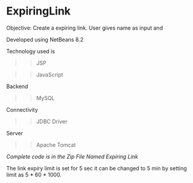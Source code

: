 # ExpiringLink
 
Objective: Create a expiring link. User gives name as input and 

Developed using NetBeans 8.2

Technology used is

>>JSP

>>JavaScript


Backend
>>MySQL



Connectivity
>>JDBC Driver



Server
>>Apache Tomcat



*Complete code is in the Zip File Named Expiring Link*


The link expiry limit is set for 5 sec it can be changed to 5 min by setting limit as 5 * 60 * 1000.
